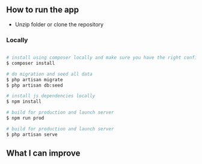 ## How to run the app

* Unzip folder or clone the repository


### Locally
``` bash

# install using composer locally and make sure you have the right config on .env for database.
$ composer install

# do migration and seed all data 
$ php artisan migrate
$ php artisan db:seed

# install js dependencies locally
$ npm install

# build for production and launch server
$ npm run prod

# build for production and launch server
$ php artisan serve 
```

## What I can improve
